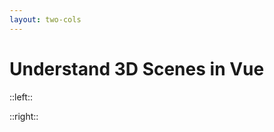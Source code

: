 ```yaml
---
layout: two-cols
---
```


# Understand 3D Scenes in Vue

::left::

::right::

<WindowWrapper max-height>
</WindowWrapper>

<!--
- left: code
- right: implementation
-->
